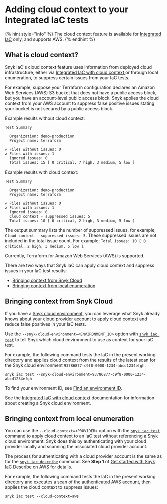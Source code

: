 # Adding cloud context to your Integrated IaC tests

{% hint style="info" %}
The cloud context feature is available for [Integrated IaC](broken-reference) only, and supports AWS.
{% endhint %}

## What is cloud context?

Snyk IaC's cloud context feature uses information from deployed cloud infrastructure, either via [Integrated IaC with cloud context ](./)or through local enumeration, to suppress certain issues from your IaC tests.

For example, suppose your Terraform configuration declares an Amazon Web Services (AWS) S3 bucket that does not have a public access block, but you have an account-level public access block. Snyk applies the cloud context from your AWS account to suppress false positive issues stating your bucket is not secured by a public access block.

Example results without cloud context:

```
Test Summary

  Organization: demo-production
  Project name: terraform

✔ Files without issues: 0
✗ Files with issues: 1
  Ignored issues: 0
  Total issues: 15 [ 0 critical, 7 high, 3 medium, 5 low ]
```

Example results with cloud context:

```
Test Summary

  Organization: demo-production
  Project name: terraform

✔ Files without issues: 0
✗ Files with issues: 1
  Ignored issues: 0
  Cloud context - suppressed issues: 5
  Total issues: 10 [ 0 critical, 2 high, 3 medium, 5 low ]
```

The output summary lists the number of suppressed issues, for example, `Cloud context - suppressed issues: 5`. These suppressed issues are not included in the total issue count. For example: `Total issues: 10 [ 0 critical, 2 high, 3 medium, 5 low ]`.

Currently, Terraform for Amazon Web Services (AWS) is supported.

There are two ways that Snyk IaC can apply cloud context and suppress issues in your IaC test results:

* [Bringing context from Snyk Cloud](adding-cloud-context-to-your-integrated-iac-tests.md#bringing-context-from-a-snyk-cloud-scan)
* [Bringing context from local enumeration](adding-cloud-context-to-your-integrated-iac-tests.md#bringing-context-from-a-live-scan)

## Bringing context from Snyk Cloud <a href="#bringing-context-from-a-snyk-cloud-scan" id="bringing-context-from-a-snyk-cloud-scan"></a>

If you have a [Snyk cloud environment](key-concepts.md#environments), you can leverage what Snyk already knows about your cloud provider account to apply cloud context and reduce false positives in your IaC tests.

Use the `--snyk-cloud-environment=<ENVIRONMENT_ID>` option with [`snyk iac test`](../../snyk-cli/commands/iac-test.md) to tell Snyk which cloud environment to use as context for your IaC test.

For example, the following command tests the IaC in the present working directory and applies cloud context from the results of the latest scan for the Snyk cloud environment `93786877-c9f8-0000-1234-abcd1234efgh`:

```
snyk iac test --snyk-cloud-environment=93786877-c9f8-0000-1234-abcd1234efgh
```

To find your environment ID, see [Find an environment ID](snyk-environments/find-a-snyk-cloud-environment-id.md).

See the [Integrated IaC with cloud context](./) documentation for information about creating a Snyk cloud environment.

## Bringing context from local enumeration <a href="#bringing-context-from-a-live-scan" id="bringing-context-from-a-live-scan"></a>

You can use the `--cloud-context=<PROVIDER>` option with the [`snyk iac test`](../../snyk-cli/commands/iac-test.md) command to apply cloud context to an IaC test without referencing a Snyk cloud environment. Snyk does this by authenticating with your cloud provider locally and scanning the associated cloud provider account.

The process for authenticating with a cloud provider account is the same as for the [`snyk iac describe`](../../snyk-cli/commands/iac-describe.md) command. See **Step 1** of [Get started with Snyk IaC Describe](../snyk-infrastructure-as-code/detect-drift-and-manually-created-resources/get-started-with-snyk-iac-describe-on-aws.md) on AWS for details.

For example, the following command tests the IaC in the present working directory and executes a scan of the authenticated AWS account, then applies the cloud context to suppress issues:

```
snyk iac test --cloud-context=aws
```
